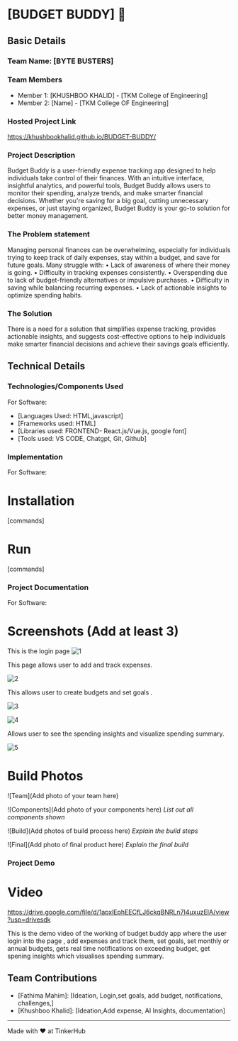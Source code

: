 # [BUDGET BUDDY] 🎯


## Basic Details
### Team Name: [BYTE BUSTERS]


### Team Members
- Member 1: [KHUSHBOO KHALID] - [TKM College of Engineering]
- Member 2: [Name] - [TKM College OF Engineering]


### Hosted Project Link
https://khushbookhalid.github.io/BUDGET-BUDDY/

### Project Description
Budget Buddy is a user-friendly expense tracking app designed to help individuals take control of their finances. With an intuitive interface, insightful analytics, and powerful tools, Budget Buddy allows users to monitor their spending, analyze trends, and make smarter financial decisions. Whether you're saving for a big goal, cutting unnecessary expenses, or just staying organized, Budget Buddy is your go-to solution for better money management.

### The Problem statement
Managing personal finances can be overwhelming, especially for individuals trying to keep track of daily expenses, stay within a budget, and save for future goals. Many struggle with:
•	Lack of awareness of where their money is going.
•	Difficulty in tracking expenses consistently.
•	Overspending due to lack of budget-friendly alternatives or impulsive purchases.
•	Difficulty in saving while balancing recurring expenses.
•	Lack of actionable insights to optimize spending habits.

### The Solution
There is a need for a solution that simplifies expense tracking, provides actionable insights, and suggests cost-effective options to help individuals make smarter financial decisions and achieve their savings goals efficiently.


## Technical Details
### Technologies/Components Used
For Software:
- [Languages Used: HTML,javascript]
- [Frameworks used: HTML]
- [Libraries used: FRONTEND- React.js/Vue.js, google font]
- [Tools used: VS CODE, Chatgpt, Git, Github]


### Implementation
For Software:
# Installation
[commands]

# Run
[commands]

### Project Documentation
For Software:

# Screenshots (Add at least 3)
 

This is the login page
![1](https://github.com/user-attachments/assets/08eddb30-193a-45d9-a019-68f931b3aa8d)


 
This page allows user to add and track expenses.


 

 

![2](https://github.com/user-attachments/assets/977f33ff-5385-47cf-98d0-e57f78bc8a70)

This allows user to create budgets and set goals .





 ![3](https://github.com/user-attachments/assets/01a31050-5830-4fa1-abae-64f8870662f0)
 

![4](https://github.com/user-attachments/assets/7cb85f84-a032-489d-87e5-d8d79c3e1311)

Allows user to see the spending insights and visualize spending summary.


![5](https://github.com/user-attachments/assets/2c1e2387-bebc-41f1-a907-078c19318de9)

# Build Photos
![Team](Add photo of your team here)


![Components](Add photo of your components here)
*List out all components shown*

![Build](Add photos of build process here)
*Explain the build steps*

![Final](Add photo of final product here)
*Explain the final build*

### Project Demo
# Video
https://drive.google.com/file/d/1apxlEphEECfLJ6ckqBNRLn7I4uxuzEIA/view?usp=drivesdk

This is the demo video of the working of budget buddy app where the user login into the page , add expenses and track them, set goals, set monthly or annual budgets, gets real time notifications on exceeding budget, get spening insights which visualises spending summary.


## Team Contributions
- [Fathima Mahim]: [Ideation, Login,set goals, add budget, notifications, challenges,]
- [Khushboo Khalid]: [Ideation,Add expense, AI Insights, documentation]

---
Made with ❤️ at TinkerHub
